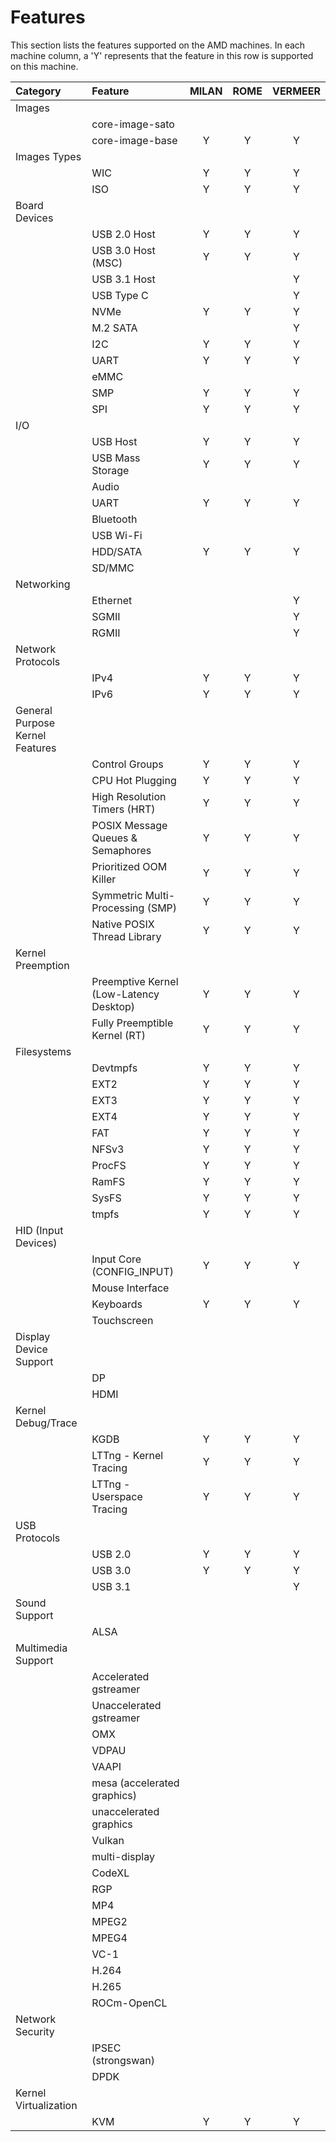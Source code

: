 # Features

This section lists the features supported on the AMD machines. In each
machine column, a 'Y' represents that the feature in this row is supported
on this machine.

| Category                        | Feature                                 | MILAN | ROME | VERMEER |
|:--------------------------------|:----------------------------------------|:-----:|:----:|:-------:|
| Images                          |                                         |       |      |         |
|                                 | core-image-sato                         |       |      |         |
|                                 | core-image-base                         | Y     | Y    | Y       |
| Images Types                    |                                         |       |      |         |
|                                 | WIC                                     | Y     | Y    | Y       |
|                                 | ISO                                     | Y     | Y    | Y       |
| Board Devices                   |                                         |       |      |         |
|                                 | USB 2.0 Host                            | Y     | Y    | Y       |
|                                 | USB 3.0 Host (MSC)                      | Y     | Y    | Y       |
|                                 | USB 3.1 Host                            |       |      | Y       |
|                                 | USB Type C                              |       |      | Y       |
|                                 | NVMe                                    | Y     | Y    | Y       |
|                                 | M.2 SATA                                |       |      | Y       |
|                                 | I2C                                     | Y     | Y    | Y       |
|                                 | UART                                    | Y     | Y    | Y       |
|                                 | eMMC                                    |       |      |         |
|                                 | SMP                                     | Y     | Y    | Y       |
|                                 | SPI                                     | Y     | Y    | Y       |
| I/O                             |                                         |       |      |         |
|                                 | USB Host                                | Y     | Y    | Y       |
|                                 | USB Mass Storage                        | Y     | Y    | Y       |
|                                 | Audio                                   |       |      |         |
|                                 | UART                                    | Y     | Y    | Y       |
|                                 | Bluetooth                               |       |      |         |
|                                 | USB Wi-Fi                               |       |      |         |
|                                 | HDD/SATA                                | Y     | Y    | Y       |
|                                 | SD/MMC                                  |       |      |         |
| Networking                      |                                         |       |      |         |
|                                 | Ethernet                                |       |      | Y       |
|                                 | SGMII                                   |       |      | Y       |
|                                 | RGMII                                   |       |      | Y       |
| Network Protocols               |                                         |       |      |         |
|                                 | IPv4                                    | Y     | Y    | Y       |
|                                 | IPv6                                    | Y     | Y    | Y       |
| General Purpose Kernel Features |                                         |       |      |         |
|                                 | Control Groups                          | Y     | Y    | Y       |
|                                 | CPU Hot Plugging                        | Y     | Y    | Y       |
|                                 | High Resolution Timers (HRT)            | Y     | Y    | Y       |
|                                 | POSIX Message Queues & Semaphores       | Y     | Y    | Y       |
|                                 | Prioritized OOM Killer                  | Y     | Y    | Y       |
|                                 | Symmetric Multi-Processing (SMP)        | Y     | Y    | Y       |
|                                 | Native POSIX Thread Library             | Y     | Y    | Y       |
| Kernel Preemption               |                                         |       |      |         |
|                                 | Preemptive Kernel (Low-Latency Desktop) | Y     | Y    | Y       |
|                                 | Fully Preemptible Kernel (RT)           | Y     | Y    | Y       |
| Filesystems                     |                                         |       |      |         |
|                                 | Devtmpfs                                | Y     | Y    | Y       |
|                                 | EXT2                                    | Y     | Y    | Y       |
|                                 | EXT3                                    | Y     | Y    | Y       |
|                                 | EXT4                                    | Y     | Y    | Y       |
|                                 | FAT                                     | Y     | Y    | Y       |
|                                 | NFSv3                                   | Y     | Y    | Y       |
|                                 | ProcFS                                  | Y     | Y    | Y       |
|                                 | RamFS                                   | Y     | Y    | Y       |
|                                 | SysFS                                   | Y     | Y    | Y       |
|                                 | tmpfs                                   | Y     | Y    | Y       |
| HID (Input Devices)             |                                         |       |      |         |
|                                 | Input Core (CONFIG_INPUT)               | Y     | Y    | Y       |
|                                 | Mouse Interface                         |       |      |         |
|                                 | Keyboards                               | Y     | Y    | Y       |
|                                 | Touchscreen                             |       |      |         |
| Display Device Support          |                                         |       |      |         |
|                                 | DP                                      |       |      |         |
|                                 | HDMI                                    |       |      |         |
| Kernel Debug/Trace              |                                         |       |      |         |
|                                 | KGDB                                    | Y     | Y    | Y       |
|                                 | LTTng - Kernel Tracing                  | Y     | Y    | Y       |
|                                 | LTTng - Userspace Tracing               | Y     | Y    | Y       |
| USB Protocols                   |                                         |       |      |         |
|                                 | USB 2.0                                 | Y     | Y    | Y       |
|                                 | USB 3.0                                 | Y     | Y    | Y       |
|                                 | USB 3.1                                 |       |      | Y       |
| Sound Support                   |                                         |       |      |         |
|                                 | ALSA                                    |       |      |         |
| Multimedia Support              |                                         |       |      |         |
|                                 | Accelerated gstreamer                   |       |      |         |
|                                 | Unaccelerated gstreamer                 |       |      |         |
|                                 | OMX                                     |       |      |         |
|                                 | VDPAU                                   |       |      |         |
|                                 | VAAPI                                   |       |      |         |
|                                 | mesa (accelerated graphics)             |       |      |         |
|                                 | unaccelerated graphics                  |       |      |         |
|                                 | Vulkan                                  |       |      |         |
|                                 | multi-display                           |       |      |         |
|                                 | CodeXL                                  |       |      |         |
|                                 | RGP                                     |       |      |         |
|                                 | MP4                                     |       |      |         |
|                                 | MPEG2                                   |       |      |         |
|                                 | MPEG4                                   |       |      |         |
|                                 | VC-1                                    |       |      |         |
|                                 | H.264                                   |       |      |         |
|                                 | H.265                                   |       |      |         |
|                                 | ROCm-OpenCL                             |       |      |         |
| Network Security                |                                         |       |      |         |
|                                 | IPSEC (strongswan)                      |       |      |         |
|                                 | DPDK                                    |       |      |         |
| Kernel Virtualization           |                                         |       |      |         |
|                                 | KVM                                     | Y     | Y    | Y       |
